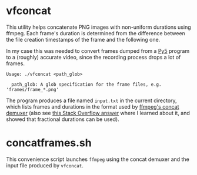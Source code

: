 # vfconcat

This utility helps concatenate PNG images with non-uniform durations using ffmpeg. Each frame's duration is determined from the difference between the file creation timestamps of the frame and the following one.

In my case this was needed to convert frames dumped from a [Py5](https://py5coding.org) program to a (roughly) accurate video, since the recording process drops a lot of frames.

```
Usage: ./vfconcat <path_glob>

  path_glob: A glob specification for the frame files, e.g. 'frames/frame_*.png'
```

The program produces a file named `input.txt` in the current directory, which lists frames and durations in the format used by [ffmpeg's concat demuxer](https://trac.ffmpeg.org/wiki/Slideshow#Concatdemuxer) (also see [this Stack Overflow answer](https://stackoverflow.com/a/76990351/2161072) where I learned about it, and showed that fractional durations can be used).

# concatframes.sh

This convenience script launches `ffmpeg` using the concat demuxer and the input file produced by `vfconcat`.
